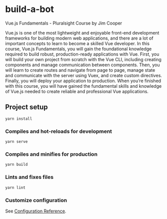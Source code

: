 # build-a-bot
Vue.js Fundamentals - Pluralsight Course
by Jim Cooper

Vue.js is one of the most lightweight and enjoyable front-end development frameworks for building modern web applications, and there are a lot of important concepts to learn to become a skilled Vue developer. In this course, Vue.js Fundamentals, you will gain the foundational knowledge required to build robust, production-ready applications with Vue. First, you will build your own project from scratch with the Vue CLI, including creating components and manage communication between components. Then, you will learn to create routes and navigate from page to page, manage state and communicate with the server using Vuex, and create custom directives. Finally, you will deploy your application to production. When you’re finished with this course, you will have gained the fundamental skills and knowledge of Vue.js needed to create reliable and professional Vue applications.

## Project setup
```
yarn install
```

### Compiles and hot-reloads for development
```
yarn serve
```

### Compiles and minifies for production
```
yarn build
```

### Lints and fixes files
```
yarn lint
```

### Customize configuration
See [Configuration Reference](https://cli.vuejs.org/config/).
